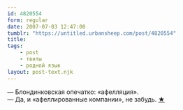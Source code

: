 ```yaml
---
id: 4820554
form: regular
date: 2007-07-03 12:47:00
tumblr: "https://untitled.urbansheep.com/post/4820554"
title:
tags:
    - post
    - твиты
    - родной язык
layout: post-text.njk
---
```


<p>— Блондинковская опечатко: «афелляция».<br/>
— Да, и «афеллированные компании», не забудь. <a href="http://twitter.com/urbansheep/statuses/132100662">★</a></p>

